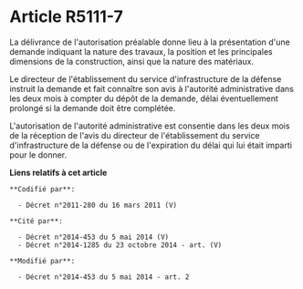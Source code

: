 # Article R5111-7

La délivrance de l'autorisation préalable donne lieu à la présentation d'une demande indiquant la nature des travaux, la
position et les principales dimensions de la construction, ainsi que la nature des matériaux. 

Le directeur de l'établissement du service d'infrastructure de la défense instruit la demande et fait connaître son avis à
l'autorité administrative dans les deux mois à compter du dépôt de la demande, délai éventuellement prolongé si la demande
doit être complétée. 

L'autorisation de l'autorité administrative est consentie dans les deux mois de la réception de l'avis du directeur de
l'établissement du service d'infrastructure de la défense ou de l'expiration du délai qui lui était imparti pour le donner.

**Liens relatifs à cet article**

	**Codifié par**:

	  - Décret n°2011-280 du 16 mars 2011 (V)

	**Cité par**:

	  - Décret n°2014-453 du 5 mai 2014 (V)
	  - Décret n°2014-1285 du 23 octobre 2014 - art. (V)

	**Modifié par**:

	  - Décret n°2014-453 du 5 mai 2014 - art. 2
